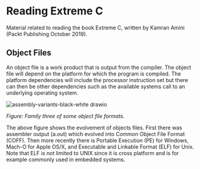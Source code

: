 # Reading Extreme C

Material related to reading the book Extreme C, written by Kamran Amini (Packt Publishing October 2019).

## Object Files

An object file is a work product that is output from the compiler. The object file will depend on the platform for which the program is compiled. The platform dependencies will include the processor instruction set but there can then be other dependencies such as the available systems call to an underlying operating system.

![assembly-variants-black-white drawio](https://github.com/HenrikSamuelsson/reading-extreme-c/assets/5353030/ec52bb8f-8986-4544-b8b8-b68e80a934e5)

*Figure: Family three of some object file formats.*

The above figure shows the evolvement of objects files. First there was assembler output (a.out) which evolved into Common Object File Format (COFF). Then more recently there is Portable Execution (PE) for Windows, Mach-O for Apple OS/X, and Executable and Linkable Format (ELF) for Unix. Note that ELF is not limited to UNIX since it is cross platform and is for example commonly used in embedded systems.
